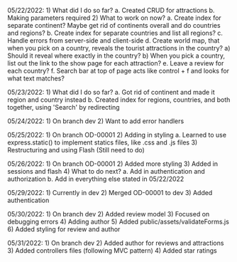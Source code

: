 05/22/2022:
    1) What did I do so far?
        a. Created CRUD for attractions
        b. Making parameters required
    2) What to work on now?
        a. Create index for separate continent? Maybe get rid of continents overall and do countries and regions?
        b. Create index for separate countries and list all regions?
        c. Handle errors from server-side and client-side
        d. Create world map, that when you pick on a country, reveals the tourist attractions in the country?
            a) Should it reveal where exactly in the country?
            b) When you pick a country, list out the link to the show page for each attraction?
        e. Leave a review for each country?
        f. Search bar at top of page acts like control + f and looks for what text matches?
    
05/23/2022:
    1) What did I do so far?
        a. Got rid of continent and made it region and country instead
        b. Created index for regions, countries, and both together, using 'Search' by redirecting
         
05/24/2022:
    1) On branch dev
    2) Want to add error handlers

05/25/2022:
    1) On branch OD-00001
    2) Adding in styling
        a. Learned to use express.static() to implement statics files, like .css and .js files
    3) Restructuring and using Flash (Still need to do)

05/26/2022:
    1) On branch OD-00001
    2) Added more styling
    3) Added in sessions and flash
    4) What to do next?
        a. Add in authentication and authorization
        b. Add in everything else stated in 05/22/2022

05/29/2022:
    1) Currently in dev
    2) Merged OD-00001 to dev
    3) Added authentication

05/30/2022:
    1) On branch dev
    2) Added review model
    3) Focused on debugging errors
    4) Adding author
    5) Added public/assets/validateForms.js
    6) Added styling for review and author

05/31/2022:
    1) On branch dev
    2) Added author for reviews and attractions
    3) Added controllers files (following MVC pattern)
    4) Added star ratings